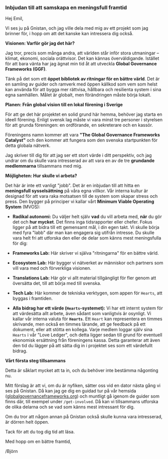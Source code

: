 ### **Inbjudan till att samskapa en meningsfull framtid**

Hej Emil,

Vi ses ju på Gnistan, och jag ville dela med mig av ett projekt som jag brinner för, i hopp om att det kanske kan intressera dig också.

**Visionen: Varför gör jag det här?**

Jag tror, precis som många andra, att världen står inför stora utmaningar – klimat, ekonomi, sociala orättvisor. Det kan kännas överväldigande. Istället för att bara vänta har jag ägnat min tid åt att utveckla **Global Governance Frameworks (GGF)**.

Tänk på det som ett **öppet bibliotek av ritningar för en bättre värld**. Det är en samling av guider och ramverk med öppen källkod som vem som helst kan använda för att bygga mer rättvisa, hållbara och resilienta system i sina egna samhällen. Målet är globalt, men förändringen måste börja lokalt.

**Planen: Från global vision till en lokal förening i Sverige**

För att ge det här projektet en solid grund här hemma, behöver jag starta en ideell förening. Enligt svensk lag måste vi vara minst tre personer i styrelsen för att grunda föreningen: en ordförande, en sekreterare och en kassör.

Föreningens namn kommer att vara **"The Global Governance Frameworks Catalyst"** och den kommer att fungera som den svenska startpunkten för detta globala nätverk.

Jag skriver till dig för att jag ser ett stort värde i ditt perspektiv, och jag undrar om du skulle vara intresserad av att vara en av de tre **grundande medlemmarna** tillsammans med mig.

**Möjligheten: Hur skulle vi arbeta?**

Det här är inte ett vanligt "jobb". Det är en inbjudan till att hitta en **meningsfull sysselsättning** på våra egna villkor. Vår interna kultur är designad för att vara raka motsatsen till de system som skapar stress och press. Den bygger på principer vi kallar vårt **Minimum Viable Operating System** (MVOS):

* **Radikal autonomi:** Du väljer helt själv **vad** du vill arbeta med, **när** du gör det och **hur mycket**. Det finns inga tidsrapporter eller chefer. Fokus ligger på att bidra till ett gemensamt mål, i din egen takt. Vi skulle börja med fyra "labb" där man kan engagera sig utifrån intresse. Du skulle vara helt fri att utforska den eller de delar som känns mest meningsfulla för dig:

* **Frameworks Lab:** Här skriver vi själva "ritningarna" för en bättre värld.
* **Ecosystem Lab:** Här bygger vi nätverket av människor och partners som vill vara med och förverkliga visionen.
* **Translations Lab:** Här gör vi allt material tillgängligt för fler genom att översätta det, till att börja med till svenska.
* **Tech Lab:** Här kommer de tekniska verktygen, som appen för `Hearts`, att byggas i framtiden.

* **Alla bidrag har ett värde (`Hearts`-systemet):** Vi har ett internt system för att värdesätta allt arbete, även sådant som vanligtvis är osynligt. Vi kallar vår interna valuta för **`Hearts`**. Ett `Heart` kan representera en timmes skrivande, men också en timmes lärande, att ge feedback på ett dokument, eller att stötta en kollega. Varje medlem loggar själv sina `Hearts` i vår "Love Ledger", och detta ligger sedan till grund för eventuell ekonomisk ersättning från föreningens kassa. Detta garanterar att även den tid du lägger på att sätta dig in i projektet ses som ett värdefullt bidrag.

**Vårt första steg tillsammans**

Detta är såklart mycket att ta in, och du behöver inte bestämma någonting nu.

Mitt förslag är att vi, om du är nyfiken, sätter oss vid en dator nästa gång vi ses på Gnistan. Då kan jag ge dig en guidad tur på vår hemsida ([globalgovernanceframeworks.org](https://globalgovernanceframeworks.org)) och muntligt gå igenom de guider som finns där, till exempel under `/get-involved`. Då kan vi tillsammans utforska de olika delarna och se vad som känns mest intressant för dig.

Om du tror att någon annan på Gnistan också skulle kunna vara intresserad, är dörren helt öppen.

Tack för att du tog dig tid att läsa.

Med hopp om en bättre framtid,

/Björn
